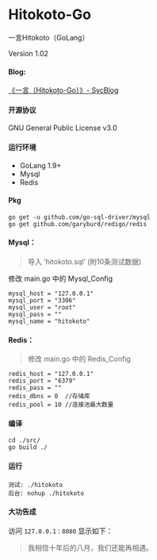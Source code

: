 # Hitokoto-Go

一言Hitokoto（GoLang）

Version 1.02

#### Blog: 
[《一言（Hitokoto-Go）》- SycBlog][1]

#### 开源协议
GNU General Public License v3.0

#### 运行环境
 - GoLang 1.9+
 - Mysql
 - Redis

#### Pkg
    go get -u github.com/go-sql-driver/mysql
    go get github.com/garyburd/redigo/redis

#### Mysql：
> 导入 ‘hitokoto.sql’ (附10条测试数据)

修改 main.go 中的 Mysql_Config

    mysql_host = "127.0.0.1" 
	mysql_port = "3306"      
    mysql_user = "root"
    mysql_pass = ""
	mysql_name = "hitokoto"

#### Redis：
> 修改 main.go 中的 Redis_Config

    redis_host = "127.0.0.1"
	redis_port = "6379"
    redis_pass = ""
	redis_dbns = 0  //存储库
	redis_pool = 10 //连接池最大数量

#### 编译  
    cd ./src/
    go build ./

#### 运行
    测试: ./hitokoto
    后台: nohup ./hitokoto

#### 大功告成
访问 `127.0.0.1：8080` 显示如下：
> 我相信十年后的八月，我们还能再相遇。

[1]: https://www.mfeng.cc/archives/2018/02/23/Hitokoto-Go.html